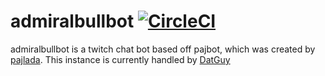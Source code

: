 # admiralbullbot [![CircleCI](https://circleci.com/gh/admiralbullbot/bullbot.svg?style=svg)](https://circleci.com/gh/admiralbullbot/bullbot)

admiralbullbot is a twitch chat bot based off pajbot, which was created by [pajlada](http://twitch.tv/pajlada). This instance is currently handled by [DatGuy](https://twitch.tv/datguy1)

